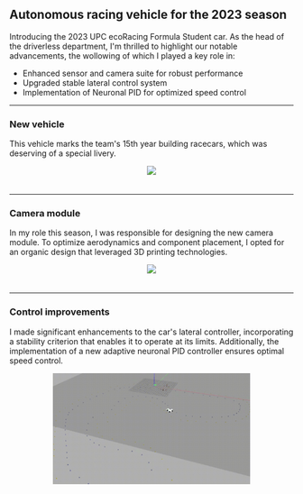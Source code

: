 ## Autonomous racing vehicle for the 2023 season

Introducing the 2023 UPC ecoRacing Formula Student car. As the head of the driverless department, I'm thrilled to highlight our notable advancements, the wollowing of which I played a key role in:
- Enhanced sensor and camera suite for robust performance
- Upgraded stable lateral control system
- Implementation of Neuronal PID for optimized speed control

---

### New vehicle
This vehicle marks the team's 15th year building racecars, which was deserving of a special livery.
<div style="text-align:center">
<img width = "350" src="images/car_smoke.jpg"/>
</div>
<br/>

---

### Camera module
In my role this season, I was responsible for designing the new camera module. To optimize aerodynamics and component placement, I opted for an organic design that leveraged 3D printing technologies.
<div style="text-align:center">
<img width = "350" src="images/featherweight.gif"/>
</div>
<br/>

---

### Control improvements
I made significant enhancements to the car's lateral controller, incorporating a stability criterion that enables it to operate at its limits. Additionally, the implementation of a new adaptive neuronal PID controller ensures optimal speed control.
<div style="text-align:center">
<img width = "350" src="images/minicar.gif"/>
</div>
<br/>
